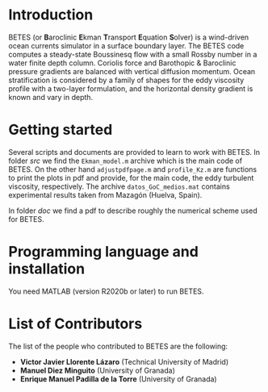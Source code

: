 # Introduction
BETES (or **B**aroclinic **E**kman **T**ransport **E**quation **S**olver) is a wind-driven ocean currents simulator in a surface boundary layer. The BETES code computes a steady-state Boussinesq flow with a small Rossby number in a water finite depth column. Coriolis force and Barothopic & Baroclinic pressure gradients are balanced with vertical diffusion momentum. Ocean stratification is considered by a family of shapes for the eddy viscosity profile with a two-layer formulation, and the horizontal density gradient is known and vary in depth. 

# Getting started
Several scripts and documents are provided to learn to work with BETES. In folder _src_ we find the `Ekman_model.m` archive which is the main code of BETES. 
On the other hand `adjustpdfpage.m` and `profile_Kz.m` are functions to print the plots in pdf and provide, for the main code, the eddy turbulent viscosity, respectively.
The archive `datos_GoC_medios.mat` contains experimental results taken from Mazagón (Huelva, Spain).

In folder _doc_ we find a pdf to describe roughly the numerical scheme used for BETES.

# Programming language and installation
You need MATLAB (version R2020b or later) to run BETES.

# List of Contributors
The list of the people who contributed to BETES are the following:
- **Victor Javier Llorente Lázaro** (Technical University of Madrid)
- **Manuel Diez Minguito** (University of Granada)
- **Enrique Manuel Padilla de la Torre** (University of Granada)
